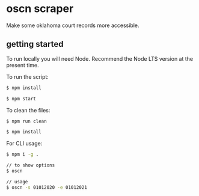 # oscn scraper

Make some oklahoma court records more accessible.

## getting started

To run locally you will need Node. Recommend the Node LTS version at the present time.

To run the script:

```bash
$ npm install

$ npm start
```

To clean the files:

```bash
$ npm run clean

$ npm install
```

For CLI usage:

```bash
$ npm i -g .

// to show options
$ oscn

// usage
$ oscn -s 01012020 -e 01012021
```
